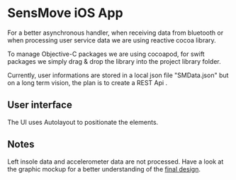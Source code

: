 # SensMove iOS App

For a better asynchronous handler, when receiving data from bluetooth or when processing user service data we are using reactive cocoa library.

To manage Objective-C packages we are using cocoapod, for swift packages we simply drag & drop the library into the project library folder.

Currently, user informations are stored in a local json file "SMData.json" but on a long term vision, the plan is to create a REST Api .

## User interface

The UI uses Autolayout to positionate the elements.

## Notes

Left insole data and accelerometer data are not processed. Have a look at the graphic mockup for a better understanding of the [final design](../design/app_exports).
